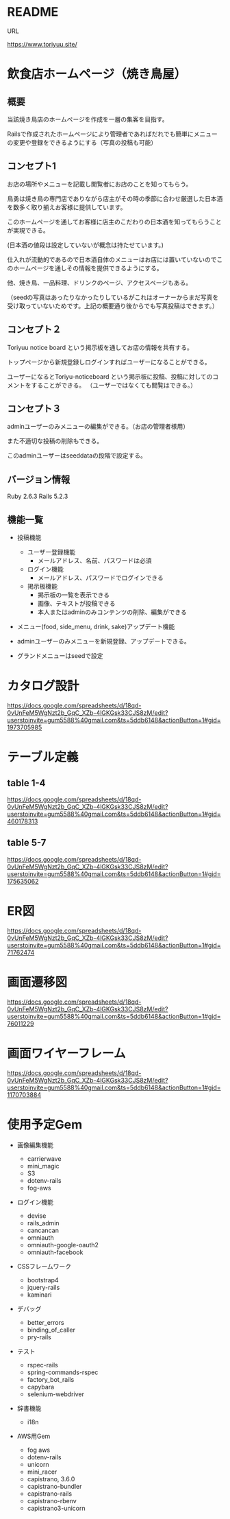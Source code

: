 # README

URL

https://www.toriyuu.site/





# 飲食店ホームページ（焼き鳥屋）
## 概要
当該焼き鳥店のホームページを作成を一層の集客を目指す。

Railsで作成されたホームページにより管理者であればだれでも簡単にメニューの変更や登録をできるようにする（写真の投稿も可能）


## コンセプト1

お店の場所やメニューを記載し閲覧者にお店のことを知ってもらう。

鳥勇は焼き鳥の専門店でありながら店主がその時の季節に合わせ厳選した日本酒を数多く取り揃えお客様に提供しています。

このホームページを通してお客様に店主のこだわりの日本酒を知ってもらうことが実現できる。

(日本酒の値段は設定していないが概念は持たせています。)

仕入れが流動的であるので日本酒自体のメニューはお店には置いていないのでこのホームページを通しその情報を提供できるようにする。

他、焼き鳥、一品料理、ドリンクのページ、アクセスページもある。

（seedの写真はあったりなかったりしているがこれはオーナーからまだ写真を受け取っていないためです。上記の概要通り後からでも写真投稿はできます。）

## コンセプト２

Toriyuu notice board という掲示板を通してお店の情報を共有する。

トップページから新規登録しログインすればユーザーになることができる。

ユーザーになるとToriyu-noticeboard という掲示板に投稿、投稿に対してのコメントをすることができる。
（ユーザーではなくても閲覧はできる。）

## コンセプト３

adminユーザーのみメニューの編集ができる。（お店の管理者様用）

また不適切な投稿の削除もできる。

このadminユーザーはseeddataの段階で設定する。


## バージョン情報
Ruby 2.6.3
Rails 5.2.3
## 機能一覧
- 投稿機能
  - ユーザー登録機能
    - メールアドレス、名前、パスワードは必須
  - ログイン機能
    - メールアドレス、パスワードでログインできる
  - 掲示板機能
    - 掲示板の一覧を表示できる
    - 画像、テキストが投稿できる
    - 本人またはadminのみコンテンツの削除、編集ができる


- メニュー(food, side_menu, drink, sake)アップデート機能
 - adminユーザーのみメニューを新規登録、アップデートできる。
 - グランドメニューはseedで設定

# カタログ設計
https://docs.google.com/spreadsheets/d/18qd-0vUnFeM5WgNzt2b_GqC_XZb-4lGKGsk33CJS8zM/edit?userstoinvite=gum5588%40gmail.com&ts=5ddb6148&actionButton=1#gid=1973705985
# テーブル定義
## table 1-4
https://docs.google.com/spreadsheets/d/18qd-0vUnFeM5WgNzt2b_GqC_XZb-4lGKGsk33CJS8zM/edit?userstoinvite=gum5588%40gmail.com&ts=5ddb6148&actionButton=1#gid=460178313
## table 5-7
https://docs.google.com/spreadsheets/d/18qd-0vUnFeM5WgNzt2b_GqC_XZb-4lGKGsk33CJS8zM/edit?userstoinvite=gum5588%40gmail.com&ts=5ddb6148&actionButton=1#gid=175635062
# ER図
https://docs.google.com/spreadsheets/d/18qd-0vUnFeM5WgNzt2b_GqC_XZb-4lGKGsk33CJS8zM/edit?userstoinvite=gum5588%40gmail.com&ts=5ddb6148&actionButton=1#gid=71762474
# 画面遷移図
https://docs.google.com/spreadsheets/d/18qd-0vUnFeM5WgNzt2b_GqC_XZb-4lGKGsk33CJS8zM/edit?userstoinvite=gum5588%40gmail.com&ts=5ddb6148&actionButton=1#gid=76011229
# 画面ワイヤーフレーム
https://docs.google.com/spreadsheets/d/18qd-0vUnFeM5WgNzt2b_GqC_XZb-4lGKGsk33CJS8zM/edit?userstoinvite=gum5588%40gmail.com&ts=5ddb6148&actionButton=1#gid=1170703884


# 使用予定Gem



- 画像編集機能
  - carrierwave
  - mini_magic
  - S3
  - dotenv-rails
  - fog-aws


- ログイン機能
  - devise
  - rails_admin
  - cancancan
  - omniauth
  - omniauth-google-oauth2
  - omniauth-facebook


- CSSフレームワーク
  - bootstrap4
  - jquery-rails
  - kaminari


- デバッグ
  - better_errors
  - binding_of_caller
  - pry-rails


- テスト
  - rspec-rails
  - spring-commands-rspec
  - factory_bot_rails
  - capybara
  - selenium-webdriver


- 辞書機能
  - i18n


- AWS用Gem
  - fog aws
  - dotenv-rails
  - unicorn
  - mini_racer
  - capistrano, 3.6.0
  - capistrano-bundler
  - capistrano-rails
  - capistrano-rbenv
  - capistrano3-unicorn

